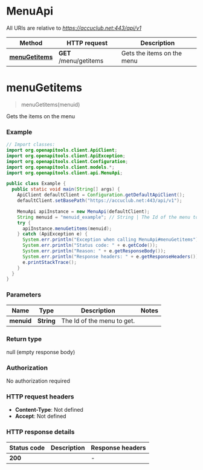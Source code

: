 # MenuApi

All URIs are relative to *https://accuclub.net:443/api/v1*

Method | HTTP request | Description
------------- | ------------- | -------------
[**menuGetitems**](MenuApi.md#menuGetitems) | **GET** /menu/getitems | Gets the items on the menu


<a name="menuGetitems"></a>
# **menuGetitems**
> menuGetitems(menuid)

Gets the items on the menu

### Example
```java
// Import classes:
import org.openapitools.client.ApiClient;
import org.openapitools.client.ApiException;
import org.openapitools.client.Configuration;
import org.openapitools.client.models.*;
import org.openapitools.client.api.MenuApi;

public class Example {
  public static void main(String[] args) {
    ApiClient defaultClient = Configuration.getDefaultApiClient();
    defaultClient.setBasePath("https://accuclub.net:443/api/v1");

    MenuApi apiInstance = new MenuApi(defaultClient);
    String menuid = "menuid_example"; // String | The Id of the menu to get.
    try {
      apiInstance.menuGetitems(menuid);
    } catch (ApiException e) {
      System.err.println("Exception when calling MenuApi#menuGetitems");
      System.err.println("Status code: " + e.getCode());
      System.err.println("Reason: " + e.getResponseBody());
      System.err.println("Response headers: " + e.getResponseHeaders());
      e.printStackTrace();
    }
  }
}
```

### Parameters

Name | Type | Description  | Notes
------------- | ------------- | ------------- | -------------
 **menuid** | **String**| The Id of the menu to get. |

### Return type

null (empty response body)

### Authorization

No authorization required

### HTTP request headers

 - **Content-Type**: Not defined
 - **Accept**: Not defined

### HTTP response details
| Status code | Description | Response headers |
|-------------|-------------|------------------|
**200** |  |  -  |

